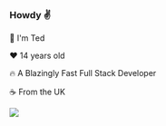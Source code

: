 ### Howdy :v:

:wave: I'm Ted

:heart: 14 years old

:fire: A Blazingly Fast Full Stack Developer

:coffee: From the UK

<img src="https://skillicons.dev/icons?i=nodejs,express,tailwind,pug,figma,firebase,mysql,linux,lua,vscode,express,cloudflare,js,html,docker,discord,pr,au&perline=9&theme=dark" />
